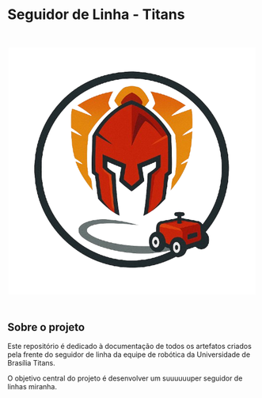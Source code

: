 # Seguidor de Linha - Titans
<div align="center">
  <font size="4"><p style="text-align: center; margin-bottom: 50px;"><b></b></p></font>
</div>

<div align="center">
<img src="view/logoSL.png" alt="Logo" style=" max-width: 100%; height: auto; margin-bottom: 20px;">
</div>


## Sobre o projeto

Este repositório é dedicado à documentação de todos os artefatos criados pela frente do seguidor de linha da equipe de robótica da Universidade de Brasília Titans.

O objetivo central do projeto é desenvolver um suuuuuuper seguidor de linhas miranha.

</div>
